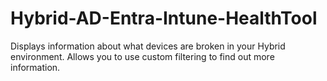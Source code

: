 # Hybrid-AD-Entra-Intune-HealthTool
 Displays information about what devices are broken in your Hybrid environment.  Allows you to use custom filtering to find out more information.

